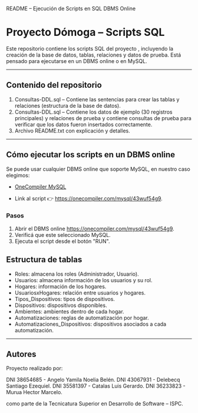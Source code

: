 README – Ejecución de Scripts en SQL DBMS Online

# Proyecto Dómoga – Scripts SQL

Este repositorio contiene los scripts SQL del proyecto , incluyendo la creación de la base de datos, tablas, relaciones y datos de prueba. Está pensado para ejecutarse en un DBMS online o en MySQL.

---

## Contenido del repositorio

1. Consultas-DDL.sql – Contiene las sentencias para crear las tablas y relaciones (estructura de la base de datos).  
2. Consultas-DDL.sql – Contiene los datos de ejemplo (30 registros principales) y relaciones de prueba y contiene consultas de prueba para verificar que los datos fueron insertados correctamente.
3. Archivo README.txt con explicación y detalles.

---

## Cómo ejecutar los scripts en un DBMS online

Se puede usar cualquier DBMS online que soporte MySQL, en nuestro caso elegimos:

- [OneCompiler MySQL](https://onecompiler.com/sqlserver)

- Link al script 👉 https://onecompiler.com/mysql/43wuf54g9.

### Pasos

1. Abrir el DBMS online https://onecompiler.com/mysql/43wuf54g9.
2. Verificá que este seleccionado MySQL.
3. Ejecuta el script desde el botón "RUN".

## Estructura de tablas

- Roles: almacena los roles (Administrador, Usuario).  
- Usuarios: almacena información de los usuarios y su rol.  
- Hogares: información de los hogares.  
- UsuariosxHogares: relación entre usuarios y hogares.  
- Tipos_Dispositivos: tipos de dispositivos.  
- Dispositivos: dispositivos disponibles.  
- Ambientes: ambientes dentro de cada hogar.  
- Automatizaciones: reglas de automatización por hogar.  
- Automatizaciones_Dispositivos: dispositivos asociados a cada automatización.

---

## Autores
Proyecto realizado por:

DNI 38654685 - Angelo Yamila Noelia Belén.
DNI 43067931 - Delebecq Santiago Ezequiel.
DNI 35581397 - Catalas Luis Gerardo.
DNI 36233823 - Murua Hector Marcelo.

como parte de la Tecnicatura Superior en Desarrollo de Software – ISPC.


